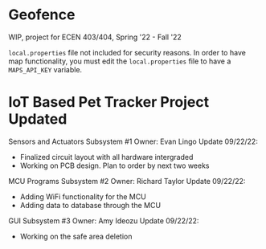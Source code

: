 # Geofence
WIP, project for ECEN 403/404, Spring '22 - Fall '22

`local.properties` file not included for security reasons. In order to have map functionality, you must edit the `local.properties` file to have a `MAPS_API_KEY` variable.

# IoT Based Pet Tracker Project Updated

Sensors and Actuators Subsystem #1
Owner: Evan Lingo
Update 09/22/22:
  - Finalized circuit layout with all hardware intergraded
  - Working on PCB design. Plan to order by next two weeks


MCU Programs Subsystem #2
Owner: Richard Taylor
Update 09/22/22:
  - Adding WiFi functionality for the MCU
  - Adding data to database through the MCU


GUI Subsystem #3
Owner: Amy Ideozu
Update 09/22/22:
  - Working on the safe area deletion
